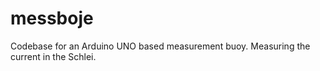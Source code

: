 # messboje
Codebase for an Arduino UNO based measurement buoy. Measuring the current in the Schlei.
